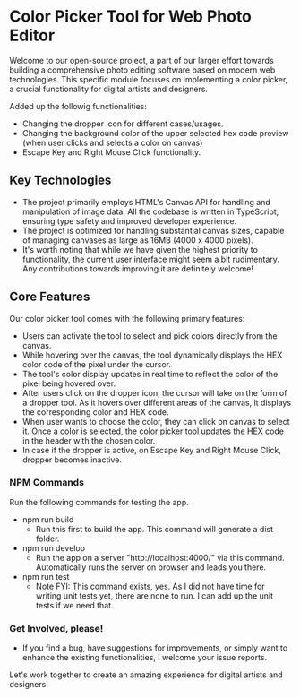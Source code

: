 # Color Picker Tool for Web Photo Editor

Welcome to our open-source project, a part of our larger effort towards building a comprehensive photo editing software based on modern web technologies. This specific module focuses on implementing a color picker, a crucial functionality for digital artists and designers.

Added up the followig functionalities: 
- Changing the dropper icon for different cases/usages.
- Changing the background color of the upper selected hex code preview (when user clicks and selects a color on canvas)
- Escape Key and Right Mouse Click functionality.

## Key Technologies

- The project primarily employs HTML's Canvas API for handling and manipulation of image data.
All the codebase is written in TypeScript, ensuring type safety and improved developer experience.
- The project is optimized for handling substantial canvas sizes, capable of managing canvases as large as 16MB (4000 x 4000 pixels).
- It's worth noting that while we have given the highest priority to functionality, the current user interface might seem a bit rudimentary. Any contributions towards improving it are definitely welcome!

## Core Features

Our color picker tool comes with the following primary features:

- Users can activate the tool to select and pick colors directly from the canvas.
- While hovering over the canvas, the tool dynamically displays the HEX color code of the pixel under the cursor.
- The tool's color display updates in real time to reflect the color of the pixel being hovered over.
- After users click on the dropper icon, the cursor will take on the form of a dropper tool. As it hovers over different areas of the canvas, it displays the corresponding color and HEX code. 
- When user wants to choose the color, they can click on canvas to select it. Once a color is selected, the color picker tool updates the HEX code in the header with the chosen color.
- In case if the dropper is active, on Escape Key and Right Mouse Click, dropper becomes inactive.

### NPM Commands

Run the following commands for testing the app. 
- npm run build
    - Run this first to build the app. This command will generate a dist folder.
- npm run develop
    - Run the app on a server "http://localhost:4000/" via this command. Automatically runs the server on browser and leads you there.
- npm run test
    - Note FYI: This command exists, yes. As I did not have time for writing unit tests yet, there are none to run. I can add up the unit tests if we need that.


### Get Involved, please!

- If you find a bug, have suggestions for improvements, or simply want to enhance the existing functionalities, I welcome your issue reports.

Let's work together to create an amazing experience for digital artists and designers!